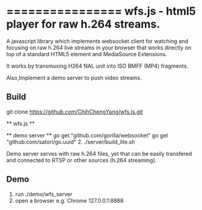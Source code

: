 ================ 
wfs.js - html5 player for raw h.264 streams. 
================
 
 A javascript library which implements websocket client for watching and focusing on raw h.264 live streams in your browser that works directly on top of a standard HTML5 element and MediaSource Extensions. 
 
 It works by transmuxing H264 NAL unit into ISO BMFF (MP4) fragments.

 Also,Implement a demo server to push video streams. 

##  Build
git clone https://github.com/ChihChengYang/wfs.js.git

** wfs.js **
 
** demo server ** 
go get "github.com/gorilla/websocket" 
go get "github.com/satori/go.uuid"
2. ./server/build_lite.sh

Demo server serves with raw h.264 files,
yet that can be easily transfered and connected to RTSP or other sources (h.264 streaming).

##  Demo
1. run ./demo/wfs_server
2. open a browser e.g. Chrome
127.0.0.1:8888
 

	
	


 
